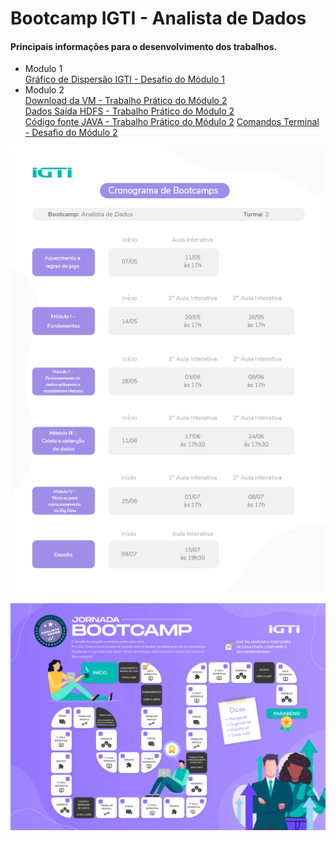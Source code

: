 # Bootcamp IGTI - Analista de Dados

<h4>Principais informações para o desenvolvimento dos trabalhos.</h4>

<ul>
  <li>Modulo 1</li>
    <a href="https://docs.google.com/document/d/175rvUz5UroFAeps4wDupSNMCBDLQwsO8TIt-AzCTcwo/edit?usp=sharing">Gráfico de Dispersão IGTI - Desafio do Módulo 1</a>

  <li>Modulo 2</li>
    <a href="https://drive.google.com/drive/u/1/folders/17Kv5wwkpVnJ0MPNPYn7uEckWmp2cRE-Y">Download da VM - Trabalho Prático do Módulo      2</a><br>
    <a href="https://docs.google.com/document/d/18ax-_Gsn5HUV3Cl4OMaL0wub6vW48N0r5FFdbRs2OIc/edit?usp=sharing">Dados Saída HDFS - Trabalho Prático do Módulo 2</a><br>
    <a href="https://docs.google.com/document/d/1PrDqknX4SLk0zmF9XSMN2Ost_f34vg3B24JJw0ByTO4/edit?usp=sharing">Código fonte JAVA - Trabalho Prático do Módulo 2</a>
    <a href="https://docs.google.com/document/d/1Ek17Jbe2f2oMFlVDq-3dgOJkcmRKdXucR_g97lu4IiI/edit?usp=sharing">Comandos Terminal - Desafio do Módulo 2</a>
</ul>

![](Cronograma.png)

![](Jornada_Bootcamp.png)
